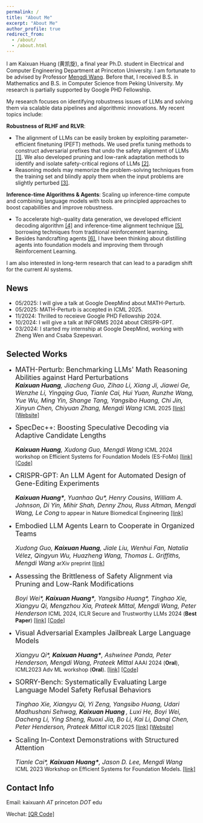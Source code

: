```yaml
---
permalink: /
title: "About Me"
excerpt: "About Me"
author_profile: true
redirect_from: 
  - /about/
  - /about.html
---
```


I am Kaixuan Huang (黄凯旋), a final year Ph.D. student in Electrical and Computer Engineering Department at Princeton University. I am fortunate to be advised by Professor [Mengdi Wang](https://mwang.princeton.edu/). Before that, I received B.S. in Mathematics and B.S. in Computer Science from Peking University. My research is partially supported by Google PHD Fellowship. 

My research focuses on identifying robustness issues of LLMs and solving them via scalable data pipelines and algorithmic innovations. My recent topics include:

**Robustness of RLHF and RLVR**:

- The alignment of LLMs can be easily broken by exploiting parameter-efficient finetuning (PEFT) methods. We used prefix tuning methods to construct adversarial prefixes that undo the safety alignment of LLMs <a href="https://arxiv.org/abs/2306.13213">[1]</a>. We also developed pruning and low-rank adaptation methods to identify and isolate safety-critical regions of LLMs <a href="https://arxiv.org/abs/2402.05162">[2]</a>.
- Reasoning models may memorize the problem-solving techniques from the training set and blindly apply them when the input problems are slightly perturbed <a href="https://arxiv.org/abs/2502.06453">[3]</a>.

**Inference-time Algorithms & Agents**: Scaling up inference-time compute and combining language models with tools are principled approaches to boost capabilities and improve robustness. 

- To accelerate high-quality data generation, we developed efficient decoding algorithm <a href="https://arxiv.org/abs/2405.19715">[4]</a> and inference-time alignment technique <a href="https://arxiv.org/abs/2410.16033">[5]</a>, borrowing techniques from traditional reinforcement learning.
- Besides handcrafting agents <a href="https://arxiv.org/abs/2404.18021">[6]</a>, I have been thinking about distilling agents into foundation models and improving them through Reinforcement Learning.

I am also interested in long-term research that can lead to a paradigm shift for the current AI systems. 



News
-----

- 05/2025: I will give a talk at Google DeepMind about MATH-Perturb.
- 05/2025: MATH-Perturb is accepted in ICML 2025.
- 11/2024: Thrilled to receieve Google PHD Fellowship 2024.
- 10/2024: I will give a talk at INFORMS 2024 about CRISPR-GPT.
- 03/2024: I started my internship at Google DeepMind, working with Zheng Wen and Csaba Szepesvari.


Selected Works
-----

- <font size="4"> MATH-Perturb: Benchmarking LLMs' Math Reasoning Abilities against Hard Perturbations </font>  <br/> <font size="3"><i> <b>Kaixuan Huang</b>, Jiacheng Guo, Zihao Li, Xiang Ji, Jiawei Ge, Wenzhe Li, Yingqing Guo, Tianle Cai, Hui Yuan, Runzhe Wang, Yue Wu, Ming Yin, Shange Tang, Yangsibo Huang, Chi Jin, Xinyun Chen, Chiyuan Zhang, Mengdi Wang </i></font>
ICML 2025 <a href="https://arxiv.org/abs/2502.06453">[link]</a> <a href="https://math-perturb.github.io/">[Website]</a> 

- <font size="4"> SpecDec++: Boosting Speculative Decoding via Adaptive Candidate Lengths </font>  
<br/><font size="3"><i> <b>Kaixuan Huang</b>, Xudong Guo, Mengdi Wang</i></font>
ICML 2024 workshop on Efficient Systems for Foundation Models (ES-FoMo) <a href="https://arxiv.org/abs/2405.19715">[link]</a> <a href="https://github.com/Kaffaljidhmah2/SpecDec_pp/">[Code]</a> 

- <font size="4"> CRISPR-GPT: An LLM Agent for Automated Design of Gene-Editing Experiments </font>  
<br/><font size="3"><i> <b>Kaixuan Huang*</b>, Yuanhao Qu*, Henry Cousins, William A. Johnson, Di Yin, Mihir Shah, Denny Zhou, Russ Altman, Mengdi Wang, Le Cong</i></font>
to appear in Nature Biomedical Engineering <a href="https://arxiv.org/abs/2404.18021">[link]</a>

- <font size="4"> Embodied LLM Agents Learn to Cooperate in Organized Teams </font>  
<br/><font size="3"><i> Xudong Guo, <b>Kaixuan Huang</b>, Jiale Liu, Wenhui Fan, Natalia Vélez, Qingyun Wu, Huazheng Wang, Thomas L. Griffiths, Mengdi Wang </i></font>
arXiv preprint <a href="https://arxiv.org/abs/2403.12482">[link]</a>

- <font size="4"> Assessing the Brittleness of Safety Alignment via Pruning and Low-Rank Modifications </font>  
<br/><font size="3"><i> Boyi Wei*, <b>Kaixuan Huang*</b>, Yangsibo Huang*, Tinghao Xie, Xiangyu Qi, Mengzhou Xia, Prateek Mittal, Mengdi Wang, Peter Henderson </i></font>
ICML 2024, ICLR Secure and Trustworthy LLMs 2024 (<b>Best Paper</b>) <a href="https://arxiv.org/abs/2402.05162">[link]</a> <a href="https://github.com/boyiwei/alignment-attribution-code">[Code]</a> 

- <font size="4"> Visual Adversarial Examples Jailbreak Large Language Models </font>  
<br/><font size="3"><i> Xiangyu Qi*, <b>Kaixuan Huang*</b>, Ashwinee Panda, Peter Henderson, Mengdi Wang, Prateek Mittal </i></font>
AAAI 2024 (<b>Oral</b>), ICML2023 Adv ML workshop (<b>Oral</b>). <a href="https://arxiv.org/abs/2306.13213">[link]</a> <a href="https://github.com/Unispac/Visual-Adversarial-Examples-Jailbreak-Large-Language-Models">[Code]</a> 

- <font size="4"> SORRY-Bench: Systematically Evaluating Large Language Model Safety Refusal Behaviors </font>  
<br/><font size="3"><i> Tinghao Xie, Xiangyu Qi, Yi Zeng, Yangsibo Huang, Udari Madhushani Sehwag, <b>Kaixuan Huang </b>, Luxi He, Boyi Wei, Dacheng Li, Ying Sheng, Ruoxi Jia, Bo Li, Kai Li, Danqi Chen, Peter Henderson, Prateek Mittal </i></font>
ICLR 2025 <a href="https://arxiv.org/abs/2405.19524">[link]</a> <a href="https://sorry-bench.github.io/">[Website]</a> 

- <font size="4"> Scaling In-Context Demonstrations with Structured Attention </font>  
<br/><font size="3"><i> Tianle Cai*, <b>Kaixuan Huang*</b>, Jason D. Lee, Mengdi Wang </i></font>
ICML 2023 Workshop on Efficient Systems for Foundation Models.  <a href="https://arxiv.org/abs/2307.02690">[link]</a>

Contact Info
------

Email: kaixuanh *AT* princeton *DOT* edu 

Wechat: [\[QR Code\]](../files/wechat.jpg)
